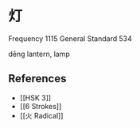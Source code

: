 # 灯
Frequency 1115
General Standard 534

dēng
lantern, lamp

## References
- [[HSK 3]]
- [[6 Strokes]]
- [[火 Radical]]